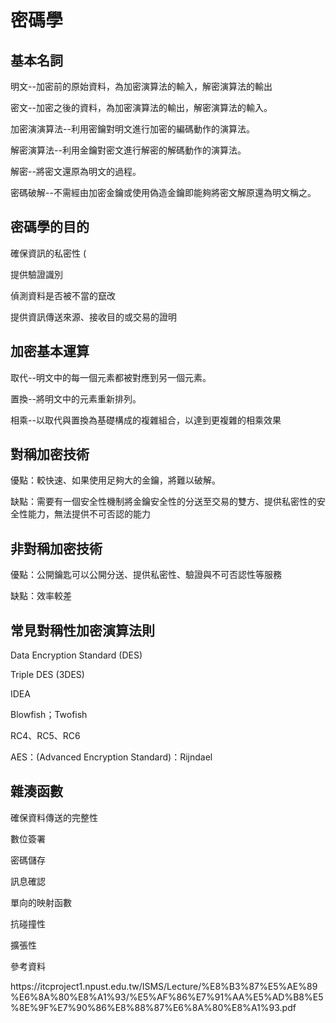 <!DOCTYPE html>
<html>
<head>
</head>
<body>
<h1>密碼學</h1>
<h2>基本名詞</h2>
<p>明文--加密前的原始資料，為加密演算法的輸入，解密演算法的輸出</p>
<p>密文--加密之後的資料，為加密演算法的輸出，解密演算法的輸入。</p>
<p>加密演演算法--利用密鑰對明文進行加密的編碼動作的演算法。</p>
<p>解密演算法--利用金鑰對密文進行解密的解碼動作的演算法。</p>
<p>解密--將密文還原為明文的過程。</p>
<p>密碼破解--不需經由加密金鑰或使用偽造金鑰即能夠將密文解原還為明文稱之。</p>
<h2>密碼學的目的</h2>
<p>確保資訊的私密性 (</p>
<p>提供驗證識別</p>
<p>偵測資料是否被不當的竄改</p>
<p>提供資訊傳送來源、接收目的或交易的證明</p>
<h2>加密基本運算</h2>
<p>取代--明文中的每一個元素都被對應到另一個元素。</p>
<p>置換--將明文中的元素重新排列。</p>
<p>相乘--以取代與置換為基礎構成的複雜組合，以達到更複雜的相乘效果</p>
<h2>對稱加密技術</h2>
<p>優點：較快速、如果使用足夠大的金鑰，將難以破解。</p>
<p>缺點：需要有一個安全性機制將金鑰安全性的分送至交易的雙方、提供私密性的安全性能力，無法提供不可否認的能力</p>
<h2>非對稱加密技術</h2>
<p>優點：公開鑰匙可以公開分送、提供私密性、驗證與不可否認性等服務</p>
<p>缺點：效率較差</p>
<h2>常見對稱性加密演算法則</h2>
<p>Data Encryption Standard (DES)</p>
<p>Triple DES (3DES)</p>
<p>IDEA</p>
<p>Blowfish；Twofish</p>
<p>RC4、RC5、RC6</p>
<p>AES：(Advanced Encryption Standard)：Rijndael</p>
<h2>雜湊函數</h2>
<p>確保資料傳送的完整性</p>
<p>數位簽署</p>
<p>密碼儲存</p>
<p>訊息確認</p>
<p>單向的映射函數</p>
<p>抗碰撞性</p>
<p>擴張性</p>
  <p>參考資料</p>
  <p>https://itcproject1.npust.edu.tw/ISMS/Lecture/%E8%B3%87%E5%AE%89%E6%8A%80%E8%A1%93/%E5%AF%86%E7%91%AA%E5%AD%B8%E5%8E%9F%E7%90%86%E8%88%87%E6%8A%80%E8%A1%93.pdf</p>


</body>
</html>
